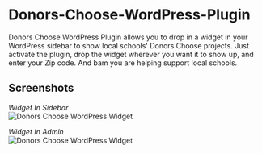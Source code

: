 Donors-Choose-WordPress-Plugin
==============================

Donors Choose WordPress Plugin allows you to drop in a widget in your WordPress sidebar to show local schools' Donors Choose projects. Just activate the plugin, drop the widget wherever you want it to show up, and enter your Zip code. And bam you are helping support local schools.

Screenshots
-----------
*Widget In Sidebar*  
![Donors Choose WordPress Widget](http://farm9.staticflickr.com/8428/7741884278_0aab8e7205_z_d.jpg "Donors Choose WordPress Widget")

*Widget In Admin*  
![Donors Choose WordPress Widget](http://farm9.staticflickr.com/8293/7741884492_05ef89c874_z_d.jpg "Donors Choose WordPress Widget")